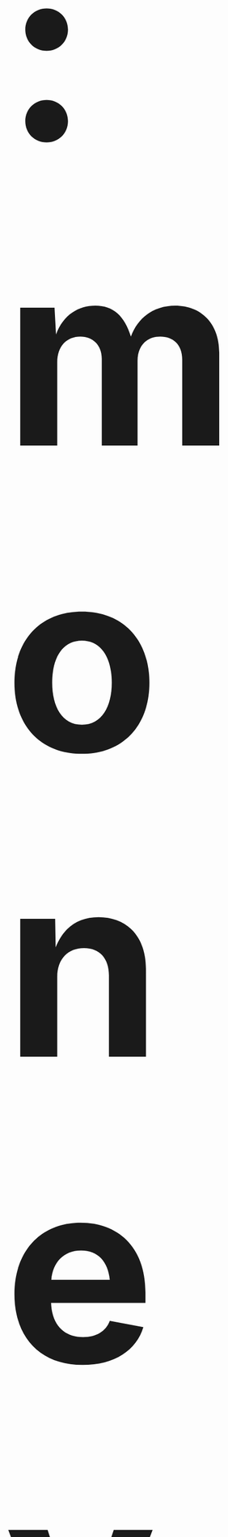 
<h1 id='top' style="font-size:500px;">:money_with_wings: Project AVG :money_with_wings:</h1>

This project is part of subject Problem Solving in Information Technology (PSIT)<br>
:school: Faculty of Information Technology, King Mongkut's Institute of Technology Ladkrabang (KMITL).<br><br>
[<img src="Other img/IT_kmitl (1).png">](http://www.it.kmitl.ac.th)
<br><br><br><br>
[![obj](https://img.shields.io/badge/Goto-Objective-red.svg)](#obj)
[![graph](https://img.shields.io/badge/Goto-Graph-blue.svg)](#graph)
[![author](https://img.shields.io/badge/Goto-Author-pink.svg)](#author)
[![cr](https://img.shields.io/badge/Goto-Credits-green.svg)](#cr)

<h2 id='obj'>Objective :dart:</h2> 

Project นี้มีวัตถุประสงค์จัดทำขึ้นเพื่อให้ผู้ที่สนใจได้ศึกษา วิเคราะห์ข้อมูลเกี่ยวกับรายได้เฉลี่ยต่อเดือน - ต่อครัวเรือน จำแนกตามภาค<br> และจังหวัด พ.ศ. 2541 - 2558
ซึ่งรวบรวมรายได้ทั้งหมดของครัวเรือน ทั้งรายได้จากอาชีพหลัก รายได้จากอาชีพรอง อาชีพเสริม<br> รายได้อื่น ๆ และรายได้ที่เกิดจากการทำ การปลูก การเลี้ยงและการหาไว้กินเอง (แล้วคิดคำนวณเป็นค่าเฉลี่ยของแต่ละปี)<br><br>
<img src="Other img/slide.gif">

<h2 id='graph'>Sample Graph :bar_chart:</h2><br>

<img src="graph/Northern.svg"><br>

<h2 id='author'>Author :notebook_with_decorative_cover:</h2>

|<img src="img-member/guitar.jpg" width="120px" height="115px">|<img src="img-member/jaw.jpg" width="120px" height="130px">|<img src="img-member/Ton.jpg" width="120px" height="120px">|<img src="img-member/jinny.jpg" width="120px" height="100px">|
|:---:|:---:|:---:|:---:|
|[ZeroHX](https://github.com/ZeroHX)|[jowkha](https://github.com/jowkha)|[Suphasan](https://github.com/Suphasan)|[jinnygym](https://github.com/jinnygym)|
|นายจักรวาล<br>อินทรัตน์ชัยกิจ<br>-61070023-|นางสาวฐานิดา<br>สำเนียง<br>-61070043-|นายศุภสัณห์<br>ศิลาโรจน์<br>-61070227-|นางสาวศุภิสรา<br>ชีวนันทพร<br>-61070230-|

<h2 id='cr'>Credits :snake:</h2>

* Dataset: [รายได้เฉลี่ยต่อเดือนต่อครัวเรือน จำแนกตามภาค และจังหวัด พ.ศ. 2541 - 2558](https://data.go.th/DatasetDetail.aspx?id=7049410f-5bb8-4c75-9e94-112ca18b63e2) 

  [![forthebadge](https://forthebadge.com/images/badges/made-with-python.svg)](https://www.python.org/downloads/release/python-371/)

<br><br><br>
[![top](https://img.shields.io/badge/Goto-top-orange.svg?style=for-the-badge)](#top)
